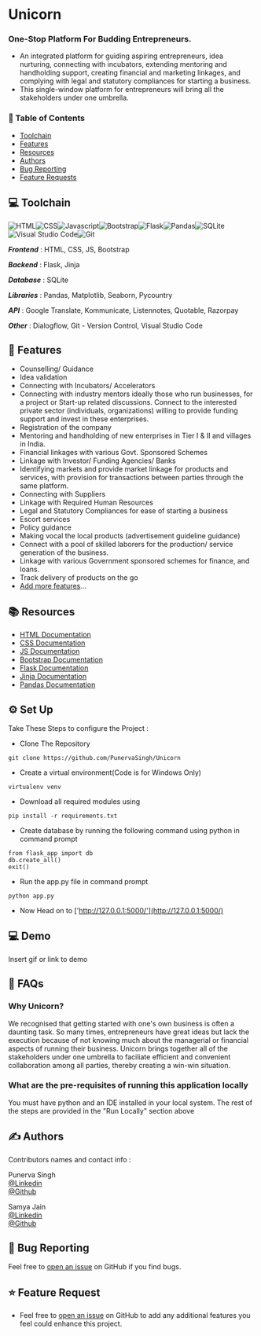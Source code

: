 # Unicorn
### One-Stop Platform For Budding Entrepreneurs.
* An integrated platform for guiding aspiring entrepreneurs, idea nurturing, connecting with incubators, extending mentoring and handholding support, creating financial and marketing linkages, and complying with legal and statutory compliances for starting a business. 
* This single-window platform for entrepreneurs will bring all the stakeholders under one umbrella.

### 📌 Table of Contents
* [Toolchain](#toolchain)
* [Features](#features)
* [Resources](#resources)
* [Authors](#authors)
* [Bug Reporting](#bug)
* [Feature Requests](#feature-request)


<a id="toolchain"></a>
## 💻 Toolchain

<img alt="HTML" src="https://img.shields.io/badge/html5-%23E34F26.svg?style=for-the-badge&logo=html5&logoColor=white"/><img alt="CSS" src="https://img.shields.io/badge/css3-%231572B6.svg?style=for-the-badge&logo=css3&logoColor=white"/><img alt="Javascript" src="https://img.shields.io/badge/javascript-%23323330.svg?style=for-the-badge&logo=javascript&logoColor=%23F7DF1E"/><img alt="Bootstrap" src="https://img.shields.io/badge/bootstrap-%23563D7C.svg?style=for-the-badge&logo=bootstrap&logoColor=white"/><img alt="Flask" src="https://img.shields.io/badge/flask-%23000.svg?style=for-the-badge&logo=flask&logoColor=white"/><img alt="Pandas" src="https://img.shields.io/badge/pandas-%23150458.svg?style=for-the-badge&logo=pandas&logoColor=white" /><img alt="SQLite" src="https://img.shields.io/badge/sqlite-%2307405e.svg?style=for-the-badge&logo=sqlite&logoColor=white" /><img alt="Visual Studio Code" src="https://img.shields.io/badge/VisualStudioCode-0078d7.svg?style=for-the-badge&logo=visual-studio-code&logoColor=white"/><img alt="Git" src="https://img.shields.io/badge/git-%23F05033.svg?style=for-the-badge&logo=git&logoColor=white"/>

***Frontend*** : HTML, CSS, JS, Bootstrap

***Backend*** : Flask, Jinja

***Database*** : SQLite

***Libraries*** : Pandas, Matplotlib, Seaborn, Pycountry

***API*** : Google Translate, Kommunicate, Listennotes, Quotable, Razorpay

***Other*** : Dialogflow, Git - Version Control, Visual Studio Code


<a id="features"></a>
## 🚀 Features
- Counselling/ Guidance 
- Idea validation 
- Connecting with Incubators/ Accelerators 
- Connecting with industry mentors ideally those who run businesses, for a project or Start-up related discussions. Connect to the interested private sector (individuals, organizations) willing to provide funding support and invest in these enterprises. 
- Registration of the company 
- Mentoring and handholding of new enterprises in Tier I & II and villages in India.
- Financial linkages with various Govt. Sponsored Schemes 
- Linkage with Investor/ Funding Agencies/ Banks 
- Identifying markets and provide market linkage for products and services, with provision for transactions between parties through the same platform. 
- Connecting with Suppliers 
- Linkage with Required Human Resources 
- Legal and Statutory Compliances for ease of starting a business 
- Escort services 
- Policy guidance 
- Making vocal the local products (advertisement guideline guidance) 
- Connect with a pool of skilled laborers for the production/ service generation of the business. 
- Linkage with various Government sponsored schemes for finance, and loans.
- Track delivery of products on the go 
- [Add more features](#feature-request)...

<a id="resources"></a>
## 📚 Resources
- [HTML Documentation](https://developer.mozilla.org/en-US/docs/Web/HTML)
- [CSS Documentation](https://developer.mozilla.org/en-US/docs/Web/CSS)
- [JS Documentation](https://developer.mozilla.org/en-US/docs/Web/JavaScript)
- [Bootstrap Documentation](https://getbootstrap.com/docs/4.1/getting-started/introduction/)
- [Flask Documentation](https://flask.palletsprojects.com/en/2.0.x/)
- [Jinja Documentation](https://jinja.palletsprojects.com/en/3.0.x/)
- [Pandas Documentation](https://pandas.pydata.org/docs/)


<a id="setup"></a>
## ⚙️ Set Up

Take These Steps to configure the Project :

* Clone The Repository
```
git clone https://github.com/PunervaSingh/Unicorn
```

* Create a virtual environment(Code is for Windows Only)
```
virtualenv venv 
```

* Download all required modules using
```
pip install -r requirements.txt
```

* Create database by running the following command using python in command prompt
```
from flask_app import db
db.create_all()
exit()
```

*  Run the app.py file in command prompt 
```
python app.py
```
* Now Head on to ['http://127.0.0.1:5000/'](http://127.0.0.1:5000/)

## 💻 Demo

Insert gif or link to demo

## 🙋 FAQs

### Why Unicorn?

We recognised that getting started with one's own business is often a daunting task. So many times, entrepreneurs have great ideas but lack the execution because of not knowing much about the managerial or financial aspects of running their business. Unicorn brings together all of the stakeholders under one umbrella to faciliate efficient and convenient collaboration among all parties, thereby creating a win-win situation.

### What are the pre-requisites of running this application locally

You must have python and an IDE installed in your local system. The rest of the steps are provided in the "Run Locally" section above


<a id="authors"></a>
## ✍️ Authors

Contributors names and contact info :

Punerva Singh<br> 
[@Linkedin](https://www.linkedin.com/in/punerva-singh-958305204)
<br>
[@Github](https://github.com/punervasingh)
<br>

Samya Jain<br>
[@Linkedin](https://www.linkedin.com/in/samya-jain-a68443204)
<br>
[@Github](https://github.com/samya02)
<br>


<a id="bug"></a>
## 🐛 Bug Reporting
Feel free to [open an issue](https://github.com/PunervaSingh/Unicorn/issues) on GitHub if you find bugs.

<a id="feature-request"></a>
## ⭐ Feature Request
- Feel free to [open an issue](https://github.com/PunervaSingh/Unicorn/issues) on GitHub to add any additional features you feel could enhance this project.  
